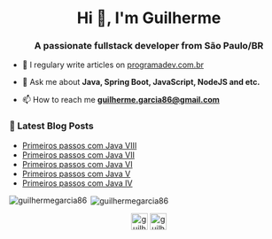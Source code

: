 <h1 align="center">Hi 👋, I'm Guilherme</h1>
<h3 align="center">A passionate fullstack developer from São Paulo/BR</h3>

- 📝 I regulary write articles on [programadev.com.br](programadev.com.br)

- 💬 Ask me about **Java, Spring Boot, JavaScript, NodeJS and etc.**

- 📫 How to reach me **guilherme.garcia86@gmail.com**

### 📕 Latest Blog Posts

<!-- BLOG:START -->
- [Primeiros passos com Java VIII](https://programadev.com.br/java-iniciante-pt8/)
- [Primeiros passos com Java VII](https://programadev.com.br/java-iniciante-pt7/)
- [Primeiros passos com Java VI](https://programadev.com.br/java-iniciante-pt6/)
- [Primeiros passos com Java V](https://programadev.com.br/java-iniciante-pt5/)
- [Primeiros passos com Java IV](https://programadev.com.br/java-iniciante-pt4/)
<!-- BLOG:END -->

<p><img align="left" src="https://github-readme-stats.vercel.app/api/top-langs/?username=guilhermegarcia86&layout=compact&hide=html" alt="guilhermegarcia86" /></p>

<p>&nbsp;<img align="center" src="https://github-readme-stats.vercel.app/api?username=guilhermegarcia86&show_icons=true" alt="guilhermegarcia86" /></p>

<p align="center">
<a href="https://twitter.com/guilherme_ga86" target="blank"><img align="center" src="https://cdn.jsdelivr.net/npm/simple-icons@3.0.1/icons/twitter.svg" alt="guilherme_ga86" height="30" width="30" /></a>
<a href="https://linkedin.com/in/guilherme-garcia-alves-11281aa4" target="blank"><img align="center" src="https://cdn.jsdelivr.net/npm/simple-icons@3.0.1/icons/linkedin.svg" alt="guilherme-garcia-alves-11281aa4" height="30" width="30" /></a>
</p>
